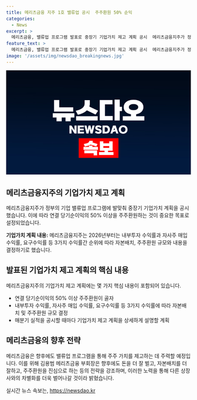 ```yaml
---
title: 메리츠금융 지주 1호 밸류업 공시  주주환원 50% 순익
categories:
  - News
excerpt: >
  메리츠금융, 밸류업 프로그램 발표로 중장기 기업가치 제고 계획 공시  메리츠금융지주가 정부의 밸류업 프로그램에 발맞춰 중장기 기업가치 계획을 발표했다. 연결 당기순이익의 50% 이상 주주환원을 골자로 하며, 내부투자 수익률과 자사주 매입 수익률 등 3가지 수익률에 따라 자본배치와 주주환원 규모를 결정할 계획이다. 매분기마다 계획을 공개하고 이행현황을 상세하게 설명할 예정이며, 이를 통해 효과적인 주주가치 제고를 모색할 것으로 전망된다.
feature_text: >
  메리츠금융, 밸류업 프로그램 발표로 중장기 기업가치 제고 계획 공시  메리츠금융지주가 정부의 밸류업 프로그램에 발맞춰 중장기 기업가치 계획을 발표했다. 연결 당기순이익의 50% 이상 주주환원을 골자로 하며, 내부투자 수익률과 자사주 매입 수익률 등 3가지 수익률에 따라 자본배치와 주주환원 규모를 결정할 계획이다. 매분기마다 계획을 공개하고 이행현황을 상세하게 설명할 예정이며, 이를 통해 효과적인 주주가치 제고를 모색할 것으로 전망된다.
image: '/assets/img/newsdao_breakingnews.jpg'
---
```


<p><img src="/assets/img/newsdao_breakingnews.jpg" alt="ranknews 속보" /></p>

<h2 data-ke-size="size26">메리츠금융지주의 기업가치 제고 계획</h2>

<p>메리츠금융지주가 정부의 기업 밸류업 프로그램에 발맞춰 중장기 기업가치 계획을 공시했습니다. 이에 따라 연결 당기순이익의 50% 이상을 주주환원하는 것이 중요한 목표로 설정되었습니다.</p>

<p data-ke-size="size16"><b>기업가치 계획 내용:</b> 메리츠금융지주는 2026년부터는 내부투자 수익률과 자사주 매입 수익률, 요구수익률 등 3가지 수익률간 순위에 따라 자본배치, 주주환원 규모와 내용을 결정하기로 했습니다.</p>

<h2 data-ke-size="size26">발표된 기업가치 제고 계획의 핵심 내용</h2>

<p>메리츠금융지주의 기업가치 제고 계획에는 몇 가지 핵심 내용이 포함되어 있습니다.</p>

<ul>
    <li>연결 당기순이익의 50% 이상 주주환원이 골자</li>
    <li>내부투자 수익률, 자사주 매입 수익률, 요구수익률 등 3가지 수익률에 따라 자본배치 및 주주환원 규모 결정</li>
    <li>매분기 실적을 공시할 때마다 기업가치 제고 계획을 상세하게 설명할 계획</li>
</ul>

<h2 data-ke-size="size26">메리츠금융의 향후 전략</h2>

<p>메리츠금융은 향후에도 밸류업 프로그램을 통해 주주 가치를 제고하는 데 주력할 예정입니다. 이를 위해 김용범 메리츠금융 부회장은 향후에도 돈을 더 잘 벌고, 자본배치를 더 잘하고, 주주환원을 진심으로 하는 등의 전략을 강조하며, 이러한 노력을 통해 다른 상장사와의 차별화를 더욱 벌어나갈 것이라 밝혔습니다.</p>
실시간 뉴스 속보는, <a href="https://newsdao.kr" rel="dofollow">https://newsdao.kr</a>


